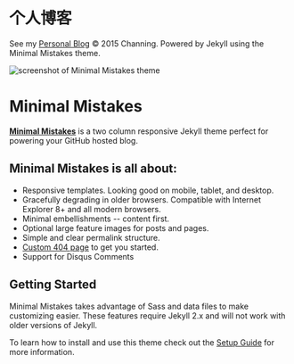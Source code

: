 # 个人博客
See my [Personal Blog](http://jincan39.github.io)
© 2015 Channing. Powered by Jekyll using the Minimal Mistakes theme.



![screenshot of Minimal Mistakes theme](http://mmistakes.github.io/minimal-mistakes/images/mm-theme-post-600.jpg)

# Minimal Mistakes

**[Minimal Mistakes](http://mmistakes.github.io/minimal-mistakes)** is a two column responsive Jekyll theme perfect for powering your GitHub hosted blog.

## Minimal Mistakes is all about:

* Responsive templates. Looking good on mobile, tablet, and desktop.
* Gracefully degrading in older browsers. Compatible with Internet Explorer 8+ and all modern browsers.
* Minimal embellishments -- content first.
* Optional large feature images for posts and pages.
* Simple and clear permalink structure.
* [Custom 404 page](http://jincan39.github.io/404.html) to get you started.
* Support for Disqus Comments


<!--[Custom 404 page](http://mmistakes.github.io/minimal-mistakes/404.html) to get you started.-->
<!--See a [live version of Minimal Mistakes](http://mmistakes.github.io/minimal-mistakes/) hosted on GitHub.-->

## Getting Started

Minimal Mistakes takes advantage of Sass and data files to make customizing easier. These features require Jekyll 2.x and will not work with older versions of Jekyll.

To learn how to install and use this theme check out the [Setup Guide](http://mmistakes.github.io/minimal-mistakes/theme-setup/) for more information.
